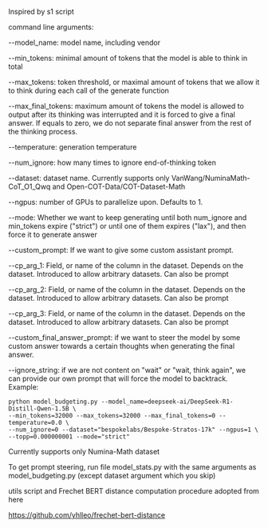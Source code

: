Inspired by s1 script

command line arguments:

--model_name:  model name, including vendor

--min_tokens:  minimal amount of tokens that the model is able to think in total

--max_tokens: token threshold, or maximal amount of tokens that we allow it to think during each call of the generate function

--max_final_tokens: maximum amount of tokens the model is allowed to output after its thinking was interrupted and it is forced to give a final answer. If equals to zero, we do not separate final answer from the rest
of the thinking process.

--temperature: generation temperature

--num_ignore: how many times to ignore end-of-thinking token

--dataset: dataset name. Currently supports only VanWang/NuminaMath-CoT_O1_Qwq and Open-COT-Data/COT-Dataset-Math

--ngpus: number of GPUs to parallelize upon. Defaults to 1.

--mode: Whether we want to keep generating until both num_ignore and min_tokens expire ("strict") or until one of them expires ("lax"), and then force it to generate answer

--custom_prompt: If we want to give some custom assistant prompt.

--cp_arg_1: Field, or name of the column in the dataset. Depends on the dataset. Introduced to allow arbitrary datasets. Can also be prompt

--cp_arg_2: Field, or name of the column in the dataset. Depends on the dataset. Introduced to allow arbitrary datasets. Can also be prompt

--cp_arg_3: Field, or name of the column in the dataset. Depends on the dataset. Introduced to allow arbitrary datasets. Can also be prompt

--custom_final_answer_prompt: if we want to steer the model by some custom answer towards a certain thoughts when generating the final answer.

--ignore_string: if we are not content on "wait" or "wait, think again", we can provide our own prompt that will force the model to backtrack.
Example:

```
python model_budgeting.py --model_name=deepseek-ai/DeepSeek-R1-Distill-Qwen-1.5B \
--min_tokens=32000 --max_tokens=32000 --max_final_tokens=0 --temperature=0.0 \
--num_ignore=0 --dataset="bespokelabs/Bespoke-Stratos-17k" --ngpus=1 \
--topp=0.000000001 --mode="strict"
```


Currently supports only Numina-Math dataset

To get prompt steering, run file model_stats.py with the same arguments as model_budgeting.py (except dataset argument which you skip)


utils script and Frechet BERT distance computation procedure adopted from here

https://github.com/yhlleo/frechet-bert-distance

